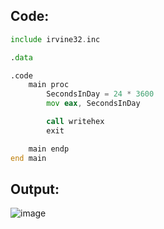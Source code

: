 ## Code:

```asm
include irvine32.inc

.data

.code
	main proc
		SecondsInDay = 24 * 3600
		mov eax, SecondsInDay

		call writehex
		exit

	main endp
end main
```

## Output:

![image](https://github.com/user-attachments/assets/7eb7ea7b-c3c5-4f43-a5d5-bc742eda1e38)
